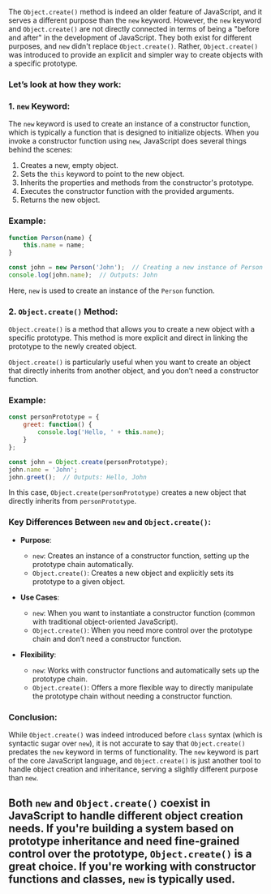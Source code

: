 The `Object.create()` method is indeed an older feature of JavaScript, and it serves a different purpose than the `new` keyword. However, the `new` keyword and `Object.create()` are not directly connected in terms of being a "before and after" in the development of JavaScript. They both exist for different purposes, and `new` didn't replace `Object.create()`. Rather, `Object.create()` was introduced to provide an explicit and simpler way to create objects with a specific prototype.

### Let’s look at how they work:

### **1. `new` Keyword:**

The `new` keyword is used to create an instance of a constructor function, which is typically a function that is designed to initialize objects. When you invoke a constructor function using `new`, JavaScript does several things behind the scenes:

1. Creates a new, empty object.
2. Sets the `this` keyword to point to the new object.
3. Inherits the properties and methods from the constructor's prototype.
4. Executes the constructor function with the provided arguments.
5. Returns the new object.

### **Example:**
```javascript
function Person(name) {
    this.name = name;
}

const john = new Person('John');  // Creating a new instance of Person
console.log(john.name);  // Outputs: John
```

Here, `new` is used to create an instance of the `Person` function.

### **2. `Object.create()` Method:**

`Object.create()` is a method that allows you to create a new object with a specific prototype. This method is more explicit and direct in linking the prototype to the newly created object.

`Object.create()` is particularly useful when you want to create an object that directly inherits from another object, and you don’t need a constructor function.

### **Example:**
```javascript
const personPrototype = {
    greet: function() {
        console.log('Hello, ' + this.name);
    }
};

const john = Object.create(personPrototype);
john.name = 'John';
john.greet();  // Outputs: Hello, John
```

In this case, `Object.create(personPrototype)` creates a new object that directly inherits from `personPrototype`.

### **Key Differences Between `new` and `Object.create()`:**

- **Purpose**:
  - `new`: Creates an instance of a constructor function, setting up the prototype chain automatically.
  - `Object.create()`: Creates a new object and explicitly sets its prototype to a given object.

- **Use Cases**:
  - `new`: When you want to instantiate a constructor function (common with traditional object-oriented JavaScript).
  - `Object.create()`: When you need more control over the prototype chain and don’t need a constructor function.

- **Flexibility**:
  - `new`: Works with constructor functions and automatically sets up the prototype chain.
  - `Object.create()`: Offers a more flexible way to directly manipulate the prototype chain without needing a constructor function.

### **Conclusion:**

While `Object.create()` was indeed introduced before `class` syntax (which is syntactic sugar over `new`), it is not accurate to say that `Object.create()` predates the `new` keyword in terms of functionality. The `new` keyword is part of the core JavaScript language, and `Object.create()` is just another tool to handle object creation and inheritance, serving a slightly different purpose than `new`.

Both `new` and `Object.create()` coexist in JavaScript to handle different object creation needs. If you're building a system based on prototype inheritance and need fine-grained control over the prototype, `Object.create()` is a great choice. If you're working with constructor functions and classes, `new` is typically used.
---